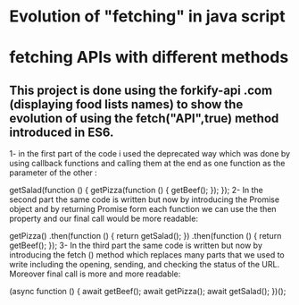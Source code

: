 # Evolution of "fetching" in java script
# fetching APIs with different methods
## This project is done using the forkify-api .com (displaying food lists names) to show the evolution of using the fetch("API",true) method introduced in ES6.
1- in the first part of the code i used the deprecated way which was done by using callback functions and calling them at the end as one function as the parameter of the other :

getSalad(function () {
   getPizza(function () {
     getBeef();
   });
 });
 2- In the second part the same code is written but now by introducing the Promise object and by returning Promise form each function we can use the then property and our final call would be more readable:
 
 getPizza()
   .then(function () {
     return getSalad();
   })
   .then(function () {
     return getBeef();
   });
3- In the third part the same code is written but now by introducing the fetch () method which replaces many parts that we used to write including the opening, sending, and checking the status of the URL. Moreover final call is more and more readable:
 
 (async function () {
  await getBeef();
  await getPizza();
  await getSalad();
})();
